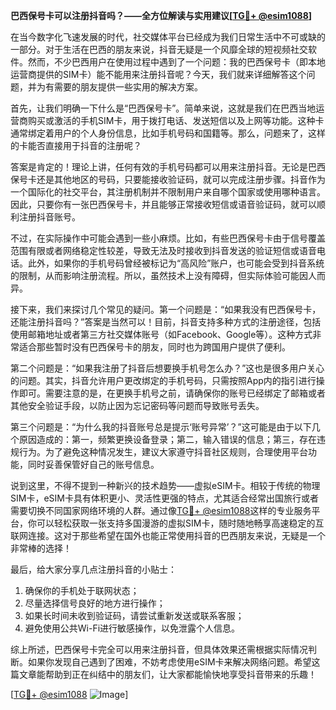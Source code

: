 **巴西保号卡可以注册抖音吗？——全方位解读与实用建议[[TG💪+ @esim1088](https://t.me/s/esim1088)]**

在当今数字化飞速发展的时代，社交媒体平台已经成为我们日常生活中不可或缺的一部分。对于生活在巴西的朋友来说，抖音无疑是一个风靡全球的短视频社交软件。然而，不少巴西用户在使用过程中遇到了一个问题：我的巴西保号卡（即本地运营商提供的SIM卡）能不能用来注册抖音呢？今天，我们就来详细解答这个问题，并为有需要的朋友提供一些实用的解决方案。

首先，让我们明确一下什么是“巴西保号卡”。简单来说，这就是我们在巴西当地运营商购买或激活的手机SIM卡，用于拨打电话、发送短信以及上网等功能。这种卡通常绑定着用户的个人身份信息，比如手机号码和国籍等。那么，问题来了，这样的卡能否直接用于抖音的注册呢？

答案是肯定的！理论上讲，任何有效的手机号码都可以用来注册抖音。无论是巴西保号卡还是其他地区的号码，只要能接收验证码，就可以完成注册步骤。抖音作为一个国际化的社交平台，其注册机制并不限制用户来自哪个国家或使用哪种语言。因此，只要你有一张巴西保号卡，并且能够正常接收短信或语音验证码，就可以顺利注册抖音账号。

不过，在实际操作中可能会遇到一些小麻烦。比如，有些巴西保号卡由于信号覆盖范围有限或者网络稳定性较差，导致无法及时接收到抖音发送的验证短信或语音电话。此外，如果你的手机号码曾经被标记为“高风险”账户，也可能会受到抖音系统的限制，从而影响注册流程。所以，虽然技术上没有障碍，但实际体验可能因人而异。

接下来，我们来探讨几个常见的疑问。第一个问题是：“如果我没有巴西保号卡，还能注册抖音吗？”答案是当然可以！目前，抖音支持多种方式的注册途径，包括使用邮箱地址或者第三方社交媒体账号（如Facebook、Google等）。这种方式非常适合那些暂时没有巴西保号卡的朋友，同时也为跨国用户提供了便利。

第二个问题是：“如果我注册了抖音后想要换手机号怎么办？”这也是很多用户关心的问题。其实，抖音允许用户更改绑定的手机号码，只需按照App内的指引进行操作即可。需要注意的是，在更换手机号之前，请确保你的账号已经绑定了邮箱或者其他安全验证手段，以防止因为忘记密码等问题而导致账号丢失。

第三个问题是：“为什么我的抖音账号总是提示‘账号异常’？”这可能是由于以下几个原因造成的：第一，频繁更换设备登录；第二，输入错误的信息；第三，存在违规行为。为了避免这种情况发生，建议大家遵守抖音社区规则，合理使用平台功能，同时妥善保管好自己的账号信息。

说到这里，不得不提到一种新兴的技术趋势——虚拟eSIM卡。相较于传统的物理SIM卡，eSIM卡具有体积更小、灵活性更强的特点，尤其适合经常出国旅行或者需要切换不同国家网络环境的人群。通过像[TG💪+ @esim1088](https://t.me/s/esim1088)这样的专业服务平台，你可以轻松获取一张支持多国漫游的虚拟SIM卡，随时随地畅享高速稳定的互联网连接。这对于那些希望在国外也能正常使用抖音的巴西朋友来说，无疑是一个非常棒的选择！

最后，给大家分享几点注册抖音的小贴士：
1. 确保你的手机处于联网状态；
2. 尽量选择信号良好的地方进行操作；
3. 如果长时间未收到验证码，请尝试重新发送或联系客服；
4. 避免使用公共Wi-Fi进行敏感操作，以免泄露个人信息。

综上所述，巴西保号卡完全可以用来注册抖音，但具体效果还需根据实际情况判断。如果你发现自己遇到了困难，不妨考虑使用eSIM卡来解决网络问题。希望这篇文章能帮助到正在纠结中的朋友们，让大家都能愉快地享受抖音带来的乐趣！

[[TG💪+ @esim1088](https://t.me/s/esim1088) ![Image](https://i.postimg.cc/4NQfJmqS/Snipaste-2025-05-13-00-14-12.png)]